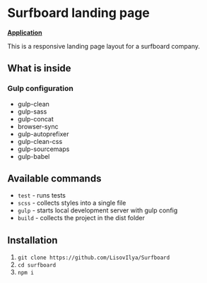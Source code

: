 # Surfboard landing page

**[Application](https://lisovilya.github.io/Surfboard/)**

This is a responsive landing page layout for a surfboard company.

## What is inside

### Gulp configuration
- gulp-clean
- gulp-sass
- gulp-concat
- browser-sync
- gulp-autoprefixer
- gulp-clean-css
- gulp-sourcemaps
- gulp-babel

## Available commands

- `test` - runs tests
- `scss` - collects styles into a single file
- `gulp` - starts local development server with gulp config
- `build` - collects the project in the dist folder

## Installation

1. `git clone https://github.com/LisovIlya/Surfboard`
2. `cd surfboard`
3. `npm i`